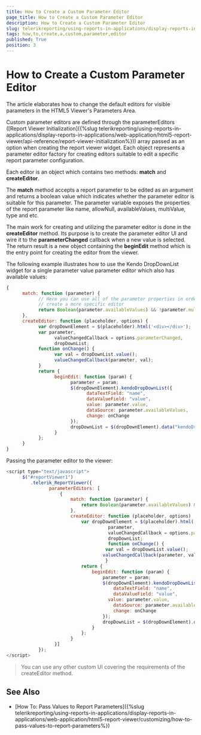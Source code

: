 ```yaml
---
title: How to Create a Custom Parameter Editor
page_title: How to Create a Custom Parameter Editor 
description: How to Create a Custom Parameter Editor
slug: telerikreporting/using-reports-in-applications/display-reports-in-applications/web-application/html5-report-viewer/customizing/how-to-create-a-custom-parameter-editor
tags: how,to,create,a,custom,parameter,editor
published: True
position: 3
---
```


# How to Create a Custom Parameter Editor

The article elaborates how to change the default editors for visible parameters in the HTML5 Viewer's Parameters Area. 

Custom parameter editors are defined through the parameterEditors ([Report Viewer Initialization]({%slug telerikreporting/using-reports-in-applications/display-reports-in-applications/web-application/html5-report-viewer/api-reference/report-viewer-initialization%})) array passed as an option when creating the report viewer widget. Each object represents a parameter editor factory for creating editors suitable to edit a specific report parameter configuration. 

Each editor is an object which contains two methods: __match__ and __createEditor__. 

The __match__ method accepts a report parameter to be edited as an argument and returns a boolean value which indicates whether the parameter editor is suitable for this parameter. The parameter variable exposes the properties of the report parameter like name, allowNull, availableValues, multiValue, type and etc. 

The main work for creating and utilizing the parameter editor is done in the __createEditor__ method. Its purpose is to create the parameter editor UI and wire it to the __parameterChanged__ callback when a new value is selected. The return result is a new object containing the __beginEdit__ method which is the entry point for creating the editor from the viewer. 

The following example illustrates how to use the Kendo DropDownList widget for a single parameter value parameter editor which also has available values: 
    
````js
{
      match: function (parameter) {
            // Here you can use all of the parameter properties in order to
            // create a more specific editor
            return Boolean(parameter.availableValues) && !parameter.multivalue;
      },
      createEditor: function (placeholder, options) {
            var dropDownElement = $(placeholder).html('<div></div>');
            var parameter,
                  valueChangedCallback = options.parameterChanged,
                  dropDownList;
            function onChange() {
                  var val = dropDownList.value();
                  valueChangedCallback(parameter, val);
            }
            return {
                  beginEdit: function (param) {
                        parameter = param;
                        $(dropDownElement).kendoDropDownList({
                              dataTextField: "name",
                              dataValueField: "value",
                              value: parameter.value,
                              dataSource: parameter.availableValues,
                              change: onChange
                        });
                        dropDownList = $(dropDownElement).data("kendoDropDownList");
                  }
            };
      }
}
````

Passing the parameter editor to the viewer: 
    
````js
<script type="text/javascript">
      $("#reportViewer1")
         .telerik_ReportViewer({
                parameterEditors: [
                    {
                        match: function (parameter) {
                            return Boolean(parameter.availableValues) && !parameter.multivalue;
                        },
                        createEditor: function (placeholder, options)  {
                            var dropDownElement = $(placeholder).html('<div></div>'),
                                      parameter,
                                      valueChangedCallback = options.parameterChanged,
                                      dropDownList;
                                      function onChange() {
                                     var val = dropDownList.value();
                                    valueChangedCallback(parameter, val);
                                     }
                            return {
                                beginEdit: function (param) {
                                    parameter = param;
                                    $(dropDownElement).kendoDropDownList({
                                        dataTextField: "name",
                                        dataValueField: "value",
                                      value: parameter.value,
                                        dataSource: parameter.availableValues,
                                        change: onChange
                                    });
                                    dropDownList = $(dropDownElement).data("kendoDropDownList");
                                }
                            };
                        }
                  }]
            });
</script>
````

> You can use any other custom UI covering the requirements of the createEditor method.


## See Also

* [How To: Pass Values to Report Parameters]({%slug telerikreporting/using-reports-in-applications/display-reports-in-applications/web-application/html5-report-viewer/customizing/how-to-pass-values-to-report-parameters%})
